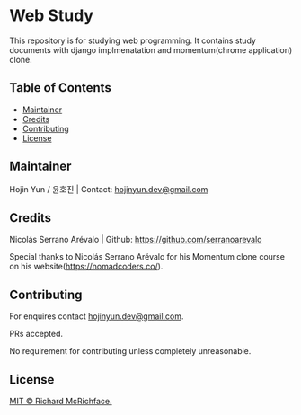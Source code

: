 # Web Study

This repository is for studying web programming. It contains study documents with django implmenatation and momentum(chrome application) clone.

## Table of Contents

- [Maintainer](#Maintainer)
- [Credits](#Credits)
- [Contributing](#Contributing)
- [License](#License)

## Maintainer
Hojin Yun / 윤호진 | Contact: hojinyun.dev@gmail.com

## Credits
Nicolás Serrano Arévalo | Github: https://github.com/serranoarevalo

Special thanks to Nicolás Serrano Arévalo for his Momentum clone course on his website(https://nomadcoders.co/).

## Contributing
For enquires contact hojinyun.dev@gmail.com.

PRs accepted.

No requirement for contributing unless completely unreasonable.

## License

[MIT © Richard McRichface.](https://github.com/RichardLitt/standard-readme/blob/master/LICENSE)
